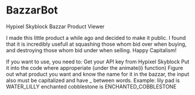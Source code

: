 # BazzarBot
Hypixel Skyblock Bazzar Product Viewer

I made this little product a while ago and decided to make it public. I found that it is incredibly usefull at squashing those whom bid over when buying, and destroying those whom bid under when selling. Happy Capitalism!

If you want to use, you need to:
Get your API key from Hypixel Skyblock
Put it into the code where approperiate (under the animate(i) function)
Figure out what product you want and know the name for it in the bazzar, the input also must be capitalized and have _ between words.
Example:
lily pad is WATER_LILLY
enchanted cobblestone is ENCHANTED_COBBLESTONE
